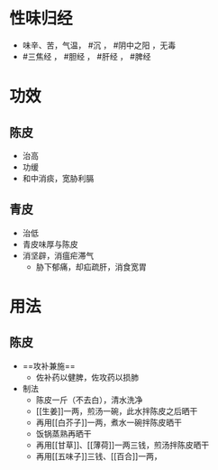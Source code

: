 # 性味归经
- 味辛、苦，气温， #沉 ， #阴中之阳 ，无毒
-  #三焦经 ， #胆经 ， #肝经 ， #脾经 
# 功效
## 陈皮
- 治高
- 功缓
- 和中消痰，宽胁利膈
## 青皮
- 治低
- 青皮味厚与陈皮
- 消坚辟，消瘟疟滞气
    - 胁下郁痛，却疝疏肝，消食宽胃
# 用法
## 陈皮
- ==攻补兼施==
    - 佐补药以健脾，佐攻药以损肺
 - 制法
     - 陈皮一斤（不去白），清水洗净
     - [[生姜]]一两，煎汤一碗，此水拌陈皮之后晒干
     - 再用[[白芥子]]一两，煮水一碗拌陈皮晒干
     - 饭锅蒸熟再晒干
     - 再用[[甘草]]、[[薄荷]]一两三钱，煎汤拌陈皮晒干
     - 再用[[五味子]]三钱、[[百合]]一两， 